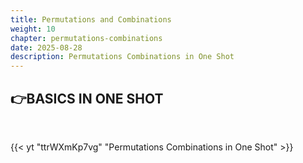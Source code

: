 ```yaml
---
title: Permutations and Combinations
weight: 10
chapter: permutations-combinations
date: 2025-08-28
description: Permutations Combinations in One Shot
---
```

## 👉BASICS IN ONE SHOT

**<br>**

{{< yt "ttrWXmKp7vg" "Permutations Combinations in One Shot" >}}
